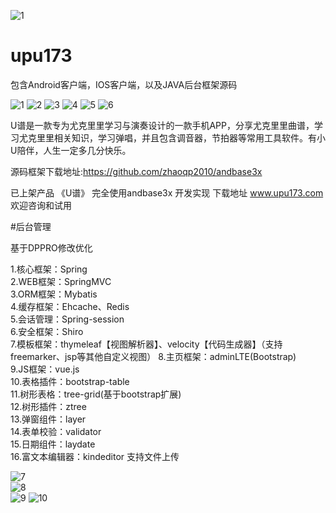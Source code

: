 ![1](https://github.com/zhaoqp2010/upu173/blob/master/%E6%88%AA%E5%9B%BE/logo.png?raw=true)
# upu173

包含Android客户端，IOS客户端，以及JAVA后台框架源码

![1](https://github.com/zhaoqp2010/upu173/blob/master/%E6%88%AA%E5%9B%BE/1.png?raw=true)
![2](https://github.com/zhaoqp2010/upu173/blob/master/%E6%88%AA%E5%9B%BE/2.png?raw=true)
![3](https://github.com/zhaoqp2010/upu173/blob/master/%E6%88%AA%E5%9B%BE/3.png?raw=true)
![4](https://github.com/zhaoqp2010/upu173/blob/master/%E6%88%AA%E5%9B%BE/4.png?raw=true)
![5](https://github.com/zhaoqp2010/upu173/blob/master/%E6%88%AA%E5%9B%BE/5.png?raw=true)
![6](https://github.com/zhaoqp2010/upu173/blob/master/%E6%88%AA%E5%9B%BE/6.png?raw=true)

U谱是一款专为尤克里里学习与演奏设计的一款手机APP，分享尤克里里曲谱，学习尤克里里相关知识，学习弹唱，并且包含调音器，节拍器等常用工具软件。有小U陪伴，人生一定多几分快乐。

源码框架下载地址:https://github.com/zhaoqp2010/andbase3x

已上架产品 《U谱》 完全使用andbase3x 开发实现 下载地址 www.upu173.com  欢迎咨询和试用

#后台管理   

基于DPPRO修改优化 

1.核心框架：Spring   
2.WEB框架：SpringMVC  
3.ORM框架：Mybatis  
4.缓存框架：Ehcache、Redis  
5.会话管理：Spring-session  
6.安全框架：Shiro   
7.模板框架：thymeleaf【视图解析器】、velocity【代码生成器】（支持freemarker、jsp等其他自定义视图） 
8.主页框架：adminLTE(Bootstrap)  
9.JS框架：vue.js  
10.表格插件：bootstrap-table  
11.树形表格：tree-grid(基于bootstrap扩展)  
12.树形插件：ztree  
13.弹窗组件：layer  
14.表单校验：validator  
15.日期组件：laydate  
16.富文本编辑器：kindeditor 支持文件上传    

![7](https://github.com/zhaoqp2010/upu173/blob/master/%E6%88%AA%E5%9B%BE/7.jpg?raw=true)  
![8](https://github.com/zhaoqp2010/upu173/blob/master/%E6%88%AA%E5%9B%BE/8.jpg?raw=true)  
![9](https://github.com/zhaoqp2010/upu173/blob/master/%E6%88%AA%E5%9B%BE/9.jpg?raw=true)
![10](https://github.com/zhaoqp2010/upu173/blob/master/%E6%88%AA%E5%9B%BE/10.jpg?raw=true)     
